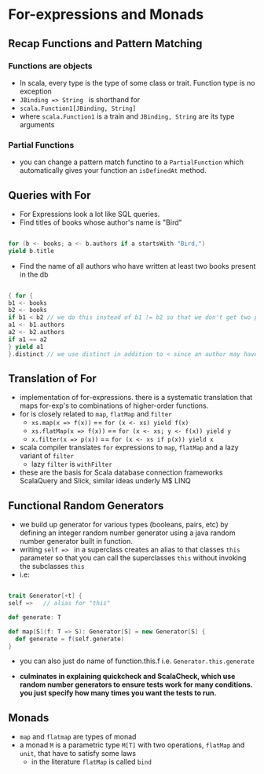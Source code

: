 # For-expressions and Monads

## Recap Functions and Pattern Matching

### Functions are objects

+ In scala, every type is the type of some class or trait. Function type is no exception
+ ```JBinding => String ```
is shorthand for
+ ```scala.Function1[JBinding, String]```
+ where ```scala.Function1``` is a train and ```JBinding, String``` are its type arguments

### Partial Functions

+ you can change a pattern match functino to a ```PartialFunction``` which automatically gives your function an ```isDefinedAt``` method. 

## Queries with For

+ For Expressions look a lot like SQL queries.
+ Find titles of books whose author's name is "Bird"

```scala

for (b <- books; a <- b.authors if a startsWith "Bird,")
yield b.title

```

+ Find the name of all authors who have written at least two books present in the db

```scala

{ for {
b1 <- books
b2 <- books
if b1 < b2 // we do this instead of b1 != b2 so that we don't get two pairs of each author
a1 <- b1.authors
a2 <- b2.authors
if a1 == a2
} yield a1 
}.distinct // we use distinct in addition to < since an author may have more than two books

```

## Translation of For

+ implementation of for-expressions. there is a systematic translation that maps for-exp's to combinations of higher-order functions.
+ for is closely related to  ```map```, ```flatMap``` and ```filter```
  + ```xs.map(x => f(x))``` == ```for (x <- xs) yield f(x)```
  + ```xs.flatMap(x => f(x))``` == ```for (x <- xs; y <- f(x)) yield y```
  + ```x.filter(x => p(x))``` == ```for (x <- xs if p(x)) yield x```
+ scala compiler translates ```for``` expressions to ```map```, ```flatMap``` and a lazy variant of ```filter```
  + lazy ```filter``` is ```withFilter```
+ these are the basis for Scala database connection frameworks ScalaQuery and Slick, similar ideas underly M$ LINQ

## Functional Random Generators

+ we build up generator for various types (booleans, pairs, etc) by defining an integer random number generator using a java random number generator built in function.
+ writing ```self => ``` in a superclass creates an alias to that classes ```this``` parameter so that you can call the superclasses ```this``` without invoking the subclasses ```this```
+ i.e:

```scala

trait Generator[+t] {
self =>   // alias for "this"

def generate: T

def map[S](f: T => S): Generator[S] = new Generator[S] {
  def generate = f(self.generate)
}

```

+ you can also just do name of function.this.f i.e. ```Generator.this.generate```

+ **culminates in explaining quickcheck and ScalaCheck, which use random number generators to ensure tests work for many conditions. you just specify how many times you want the tests to run.**


## Monads

+ ```map``` and ```flatmap``` are types of monad
+ a monad ```M``` is a parametric type ```M[T]``` with two operations, ```flatMap``` and ```unit```, that have to satisfy some laws
  + in the literature ```flatMap``` is called ```bind```
